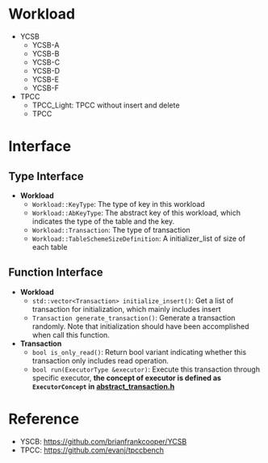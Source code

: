 # Workload

- YCSB
  - YCSB-A
  - YCSB-B
  - YCSB-C
  - YCSB-D
  - YCSB-E
  - YCSB-F
- TPCC
  - TPCC_Light: TPCC without insert and delete
  - TPCC

# Interface

## Type Interface
- **Workload**
  - `Workload::KeyType`: The type of key in this workload
  - `Workload::AbKeyType`: The abstract key of this workload, which indicates the type of the table and the key.
  - `Workload::Transaction`: The type of transaction
  - `Workload::TableSchemeSizeDefinition`: A initializer_list of size of each table 

## Function Interface

- **Workload**
  - `std::vector<Transaction> initialize_insert()`: 
  Get a list of transaction for initialization, which mainly includes insert
  - `Transaction generate_transaction()`:
  Generate a transaction randomly. 
  Note that initialization should have been accomplished when call this function.
- **Transaction**
  - `bool is_only_read()`: 
  Return bool variant indicating whether this transaction only includes read operation.
  - `bool run(ExecutorType &executor)`:
  Execute this transaction through specific executor, 
  **the concept of executor is defined as ` ExecutorConcept` in [abstract_transaction.h](include/workload/abstract_transaction.h)**



# Reference

- YSCB: https://github.com/brianfrankcooper/YCSB
- TPCC: https://github.com/evanj/tpccbench